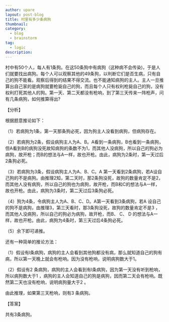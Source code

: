 ```yaml
---
author: upare
layout: post-blog
title: 村里有多少条病狗
thumbnail:
category:
  - blog
  - brainstorm
tag:
  - logic
description: 
---
```

村中有50个人，每人有1条狗。在这50条狗中有病狗（这种病不会传染)，于是人们就要找出病狗。每个人可以观察其他的49条狗，以判断它们是否生病，只有自己的狗不能看。观察后得到的结果不得交流。也不能通知病狗的主人。主人一旦推算出自己家的是病狗就要枪毙自己的狗，而且每个人只有权利枪毙自己的狗，没有权利打死其他人的狗。第一天、第二天都没有枪响，到了第三天传来一阵枪声，问有几条病狗，如何推算得出?

【分析】

根据题意推论如下：

（1）若病狗为1条，第一天那条狗必死，因为狗主人没看到病狗，但病狗存在。

（2）若病狗为2条，假设病狗主人为A、B。A看到一条病狗，B也看到一条病狗，但A看到B的病狗没死故知病狗的条数不为1，而其他人没病狗，所以自己的狗必为病狗，故开枪；而B的想法与A一样，故也开枪。由此，病狗为2条时，第一天过后2条狗必死。

（3）若病狗为3条，假设病狗主人为A、B、C。A 第一天看到2条病狗，若A设自己狗的不是病狗。由推理2知，第二天时，那2条狗没死，故狗的数量肯定不是2，而其他人没有病狗，所以自己的狗也为病狗，故开枪，而B和C的想法与A一样，故也开枪。由此，病狗为3条时，第二天过后3条狗必死。

（4）狗为4条，令病狗主人为A、B、C、D。A第一天看到3条病狗，若A 设自己的狗不是病狗，由推理3，第三天看时，那3条狗没死，故狗的数量肯定不是3 ，而其他人没病狗，所以自己的狗必为病狗，故开枪，而B、 C、 D 的想法与A一样，故也开枪。由此，病狗为4条时，第三天过后4条狗必死。

（5）余下即可递推。

还有一种简单的推论方法：

（1）假设有l条病狗，病狗的主人会看到其他狗都没有病，那么就知道自己的狗有病，所以第一天晚上就会有枪响。因为没有枪响，说明病狗数大于1。

（2）假设有2 条病狗，病狗的主人会看到有l条病狗，因为第一天没有听到枪响，所以病狗数大于1 ，病狗的主人会知道自己的狗是病狗，因而第二天会有枪响。既然第二天也没有枪响，说明病狗量大于2 。

由此推理，如果第三天枪响，则有3 条病狗。

【答案】

共有3条病狗。